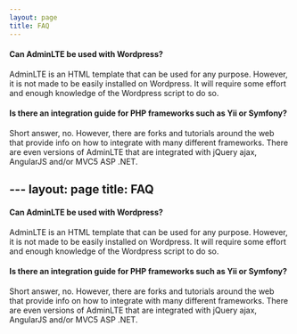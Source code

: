 ```yaml
---
layout: page
title: FAQ
---
```


#### Can AdminLTE be used with Wordpress?
AdminLTE is an HTML template that can be used for any purpose. However, it is not made to be easily installed on Wordpress. It will require some effort and enough knowledge of the Wordpress script to do so.

#### Is there an integration guide for PHP frameworks such as Yii or Symfony?
Short answer, no. However, there are forks and tutorials around the web that provide info on how to integrate with many different frameworks. There are even versions of AdminLTE that are integrated with jQuery ajax, AngularJS and/or MVC5 ASP .NET.

<!---
#### How do I get notified of new AdminLTE versions?
The best option is to subscribe to our mailing list using the [subscription form on Almsaeed Studio](http://almsaeedstudio.com/#subscribe). If that's not appealing to you, you may watch the [repository on Github](https://github.com/almasaeed2010/AdminLTE) or visit [Almsaeed Studio](http://almsaeedstudio.com) every now and then for updates and announcements.
--->
                                                                                                                                                                                                                                                                                                                                                                                                                                                                                                                                                                                                                                                                                                                                                                                                                                                                                                                                                                                                                                                                                                                                                                                                                                                                                                                                                                                                                                                                                                                                                                                                                                                                                                                                                                                                                                                                                                                                                                                                                                                                                                                                                                                                                                                                                                                                                                                                                                                                                                                                                                                                                                                                                                                                                                                                                                                                                                                                                                                                                                                                                                                                                                                                                                                                                                                                                                                                                                                                                                                                                                                                                                                                                                                                                                                                                                                                                                                                                                                                                                                                                                                                                                                    ---
layout: page
title: FAQ
---

#### Can AdminLTE be used with Wordpress?
AdminLTE is an HTML template that can be used for any purpose. However, it is not made to be easily installed on Wordpress. It will require some effort and enough knowledge of the Wordpress script to do so.

#### Is there an integration guide for PHP frameworks such as Yii or Symfony?
Short answer, no. However, there are forks and tutorials around the web that provide info on how to integrate with many different frameworks. There are even versions of AdminLTE that are integrated with jQuery ajax, AngularJS and/or MVC5 ASP .NET.

<!---
#### How do I get notified of new AdminLTE versions?
The best option is to subscribe to our mailing list using the [subscription form on Almsaeed Studio](http://almsaeedstudio.com/#subscribe). If that's not appealing to you, you may watch the [repository on Github](https://github.com/almasaeed2010/AdminLTE) or visit [Almsaeed Studio](http://almsaeedstudio.com) every now and then for updates and announcements.
--->
